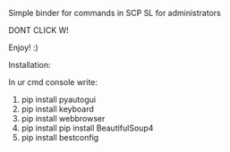 Simple binder for commands in SCP SL for administrators

DONT CLICK W!

Enjoy! :)

Installation:

In ur cmd console write:
1. pip install pyautogui
2. pip install keyboard
3. pip install webbrowser
4. pip install pip install BeautifulSoup4
5. pip install bestconfig
